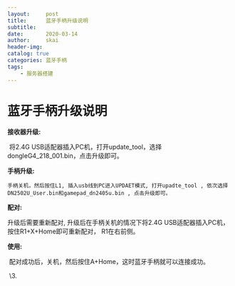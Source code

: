 ```yaml
---
layout:     post
title:      蓝牙手柄升级说明
subtitle:   
date:       2020-03-14
author:     skai
header-img: 
catalog: true
categories: 蓝牙手柄
tags:
    - 服务器搭建
---
```


# 蓝牙手柄升级说明

**接收器升级:**

​	 将2.4G USB适配器插入PC机，打开update_tool，选择dongleG4_218_001.bin，点击升级即可。

**手柄升级:**

 	手柄关机，然后按住L1, 插入usb线到PC进入UPDAET模式, 打开upadte_tool , 依次选择DN2502U_User.bin和gamepad_dn2405u.bin , 点击升级即可。

**配对:**

升级后需要重新配对, 升级后在手柄关机的情况下将2.4G USB适配器插入PC机，按住R1+X+Home即可重新配对， R1在右前侧。

**使用:**

​      配对成功后，关机，然后按住A+Home，这时蓝牙手柄就可以连接成功。     

​              \3. 